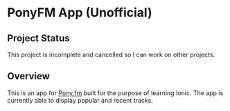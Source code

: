 # PonyFM App (Unofficial)

## Project Status
This project is incomplete and cancelled so I can work on other projects.

## Overview

This is an app for [Pony.fm](https://pony.fm/) built for the purpose of learning Ionic. The app is currently able to display popular and recent tracks.
